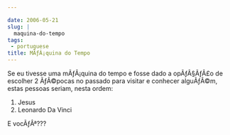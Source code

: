 ```yaml
---

date: 2006-05-21
slug: |
  maquina-do-tempo
tags:
 - portuguese
title: MÃƒÂ¡quina do Tempo
---
```


Se eu tivesse uma mÃƒÂ¡quina do tempo e fosse dado a opÃƒÂ§ÃƒÂ£o de
escolher 2 ÃƒÂ©pocas no passado para visitar e conhecer alguÃƒÂ©m, estas
pessoas seriam, nesta ordem:

1.  Jesus
2.  Leonardo Da Vinci

E vocÃƒÂª???
